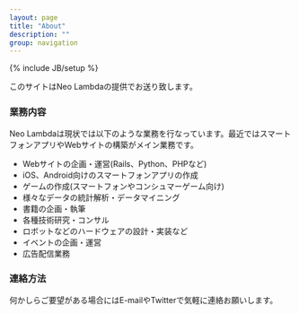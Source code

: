 ```yaml
---
layout: page
title: "About"
description: ""
group: navigation
---
```

{% include JB/setup %}

このサイトはNeo Lambdaの提供でお送り致します。

### 業務内容

Neo Lambdaは現状では以下のような業務を行なっています。最近ではスマートフォンアプリやWebサイトの構築がメイン業務です。

-  Webサイトの企画・運営(Rails、Python、PHPなど)
-  iOS、Android向けのスマートフォンアプリの作成
-  ゲームの作成(スマートフォンやコンシュマーゲーム向け)
-  様々なデータの統計解析・データマイニング
-  書籍の企画・執筆
-  各種技術研究・コンサル
-  ロボットなどのハードウェアの設計・実装など
-  イベントの企画・運営
-  広告配信業務


### 連絡方法
何かしらご要望がある場合にはE-mailやTwitterで気軽に連絡お願いします。